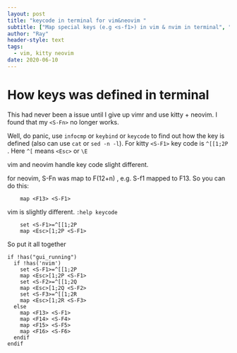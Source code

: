 ```yaml
---
layout: post
title: "keycode in terminal for vim&neovim "
subtitle: ["Map special keys (e.g <s-f1>) in vim & nvim in terminal", "vi/kitty/zsh shift+fn 配置"]
author: "Ray"
header-style: text
tags:
  - vim, kitty neovim
date: 2020-06-10
---
```



# How keys was defined in terminal

This had never been a issue until I give up vimr and use kitty + neovim. I found that my ``<S-Fn>`` no longer works.

Well, do panic, use `infocmp` or `keybind` or `keycode` to find out how the key is defined (also can use `cat` or `sed
-n -l`).
For kitty `<S-F1>` key code is `^[[1;2P` . Here `^[` means `<Esc>` or `\E`

vim and neovim handle key code slight different.

for neovim, S-Fn was map to F(12+n) , e.g. S-f1 mapped to F13.
So you can do this:

```vim
    map <F13> <S-F1>
```
vim is slightly different. `:help keycode`

```vim
    set <S-F1>=^[[1;2P
    map <Esc>[1;2P <S-F1>
```

So put it all together
``` vim
if !has("gui_running")
  if !has('nvim')
    set <S-F1>=^[[1;2P
    map <Esc>[1;2P <S-F1>
    set <S-F2>=^[[1;2Q
    map <Esc>[1;2Q <S-F2>
    set <S-F3>=^[[1;2R
    map <Esc>[1;2R <S-F3>
  else
    map <F13> <S-F1>
    map <F14> <S-F4>
    map <F15> <S-F5>
    map <F16> <S-F6>
  endif
endif

```

